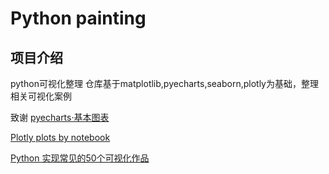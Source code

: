 # Python painting 

## 项目介绍
python可视化整理
仓库基于matplotlib,pyecharts,seaborn,plotly为基础，整理相关可视化案例

致谢
[pyecharts·基本图表](https://pyecharts.org/#/zh-cn/basic_charts?id=sankey)

[Plotly plots by notebook](https://github.com/empet/Plotly-plots)

[Python 实现常见的50个可视化作品](https://github.com/ZJsnowman/Python-Visual-Vocabulary)
